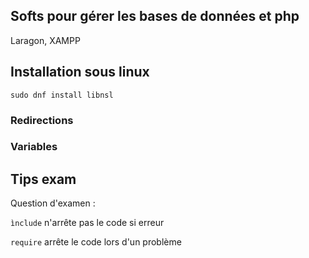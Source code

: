## Softs pour gérer les bases de données et php

Laragon, XAMPP

## Installation sous linux



```
sudo dnf install libnsl
```



### Redirections

### Variables

## Tips exam

Question d'examen :

```ìnclude``` n'arrête pas le code si erreur

```require``` arrête le code lors d'un problème

